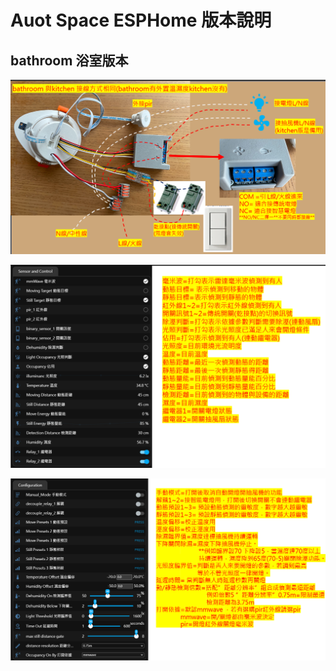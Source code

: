 # Auot Space ESPHome 版本說明

## bathroom 浴室版本

![Mosquitto_broker](/auto_space/image/202620.png)


![Mosquitto_broker](/auto_space/image/174823.png)


![Mosquitto_broker](/auto_space/image/175518.png)


